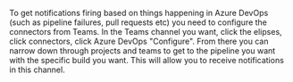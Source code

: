 To get notifications firing based on things happening in Azure DevOps (such as pipeline failures, pull requests etc) you need to configure the connectors from Teams. In the Teams channel you want, click the elipses, click connectors, click Azure DevOps "Configure". From there you can narrow down through projects and teams to get to the pipeline you want with the specific build you want. This will allow you to receive notifications in this channel.